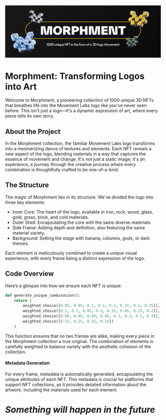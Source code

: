 ![image_alt](https://github.com/LennyStuck/moprhment/blob/main/img_readme.png)
# Morphment: Transforming Logos into Art
Welcome to Morphment, a pioneering collection of 1000 unique 3D NFTs that breathes life into the Movement Labs logo like you've never seen before. This isn't just a logo—it's a dynamic expression of art, where every piece tells its own story.

## About the Project
In the Morphment collection, the familiar Movement Labs logo transforms into a mesmerizing dance of textures and elements. Each NFT reveals a new aspect of the logo, blending materials in a way that captures the essence of movement and change. It's not just a static image; it's an experience, a journey through the creative process where every combination is thoughtfully crafted to be one-of-a-kind.

## The Structure
The magic of Morphment lies in its structure. We've divided the logo into three key elements:

- Inner Core: The heart of the logo, available in iron, rock, wood, glass, gold, grass, brick, and cold materials.
- Outer Shell: Encapsulating the core with the same diverse materials.
- Side Frame: Adding depth and definition, also featuring the same material variety.
- Background: Setting the stage with banana, columns, gods, or dark themes.

Each element is meticulously combined to create a unique visual experience, with every frame being a distinct expression of the logo.

## Code Overview
Here’s a glimpse into how we ensure each NFT is unique:
```python
def generate_unique_combination():
    return (
        weighted_choice([0.05, 0.05, 0.1, 0.1, 0.1, 0.15, 0.2, 0.25]),  
        weighted_choice([0.1, 0.1, 0.05, 0.2, 0.15, 0.05, 0.15, 0.2]),  
        weighted_choice([0.05, 0.05, 0.05, 0.05, 0.1, 0.2, 0.2, 0.3]),  
        weighted_choice([0.15, 0.25, 0.35, 0.25]) 
    )
```
This function ensures that no two frames are alike, making every piece in the Morphment collection a true original. The combination of elements is carefully weighted to balance variety with the aesthetic cohesion of the collection.

#### Metadata Generation
For every frame, metadata is automatically generated, encapsulating the unique attributes of each NFT. This metadata is crucial for platforms that support NFT collections, as it provides detailed information about the artwork, including the materials used for each element.

# ***Something will happen in the future***
